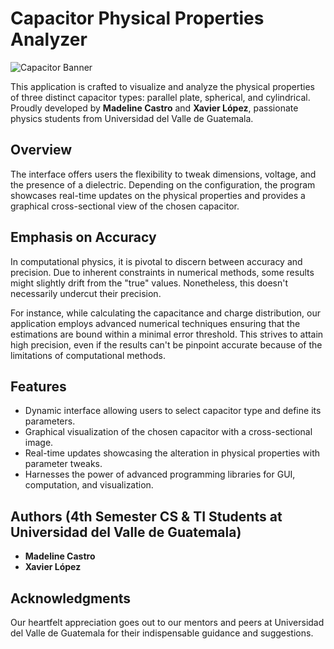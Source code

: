 # Capacitor Physical Properties Analyzer

![Capacitor Banner](https://www.researchgate.net/profile/Kabir-Oyedotun/publication/334446617/figure/fig2/AS:780225474465792@1563031657590/A-schematic-diagram-of-a-the-design-of-a-parallel-plate-capacitor-adapted-from.ppm)

This application is crafted to visualize and analyze the physical properties of three distinct capacitor types: parallel plate, spherical, and cylindrical. Proudly developed by **Madeline Castro** and **Xavier López**, passionate physics students from Universidad del Valle de Guatemala.

## Overview

The interface offers users the flexibility to tweak dimensions, voltage, and the presence of a dielectric. Depending on the configuration, the program showcases real-time updates on the physical properties and provides a graphical cross-sectional view of the chosen capacitor.

## Emphasis on Accuracy

In computational physics, it is pivotal to discern between accuracy and precision. Due to inherent constraints in numerical methods, some results might slightly drift from the "true" values. Nonetheless, this doesn't necessarily undercut their precision.

For instance, while calculating the capacitance and charge distribution, our application employs advanced numerical techniques ensuring that the estimations are bound within a minimal error threshold. This strives to attain high precision, even if the results can't be pinpoint accurate because of the limitations of computational methods.

## Features

- Dynamic interface allowing users to select capacitor type and define its parameters.
- Graphical visualization of the chosen capacitor with a cross-sectional image.
- Real-time updates showcasing the alteration in physical properties with parameter tweaks.
- Harnesses the power of advanced programming libraries for GUI, computation, and visualization.

## Authors (4th Semester CS & TI Students at Universidad del Valle de Guatemala)

- **Madeline Castro**
- **Xavier López**

## Acknowledgments

Our heartfelt appreciation goes out to our mentors and peers at Universidad del Valle de Guatemala for their indispensable guidance and suggestions.

